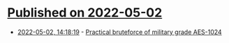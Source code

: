 # [Published on 2022-05-02](index.md)

* [2022-05-02, 14:18:19](https://news.ycombinator.com/item?id=31235427) - [Practical bruteforce of military grade AES-1024](https://media.ccc.de/v/rc3-2021-r3s-216-practical-bruteforce-of-military-grade-aes-1024)
